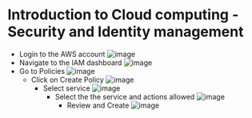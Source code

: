 # Introduction to Cloud computing - Security and Identity management

- Login to the AWS account
![image](https://github.com/user-attachments/assets/b3e23748-e582-4339-a9f8-a486eb9eac19)
- Navigate to the IAM dashboard
  ![image](https://github.com/user-attachments/assets/26a2d9d3-6e78-495f-b12c-10328f27504b)
- Go to Policies
  ![image](https://github.com/user-attachments/assets/e30384ba-93d3-426b-985d-b38ca80571bf)
  - Click on Create Policy
    ![image](https://github.com/user-attachments/assets/e7797c37-e9d2-4449-b860-cd0cd97a339e)
    - Select service
      ![image](https://github.com/user-attachments/assets/02871e46-3a73-42e4-8aac-e650e65d2eed)
      - Select the the service and actions allowed
        ![image](https://github.com/user-attachments/assets/98cad20f-479d-4169-8a68-606f6e6242c7)
        - Review and Create
          ![image](https://github.com/user-attachments/assets/7234c179-5f1c-43f1-8c0d-6e4008a81b8a)






